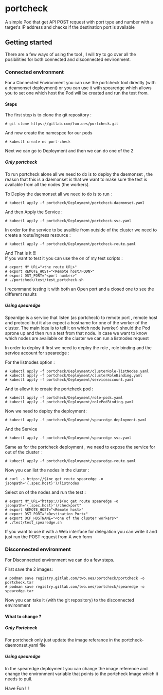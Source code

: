# portcheck

A simple Pod that get API POST request with port type and number with a target's IP address and checks if the destination port is available 


## Getting started

There are a few ways of using the tool , I will try to go over all the posibilities for both connected and disconnected environment. 


### Connected environment

For a Connected Environment you can use the portcheck tool directly (with a deamonset deployment) or you can use it with spearedge which allows you to set one which host the Pod will be created and run the test from.

#### Steps 

The first step is to clone the git repository :

    # git clone https://gitlab.com/two.oes/portcheck.git

And now create the namespce for our pods 

    # kubectl create ns port-check

Next we can go to Deployment and then we can do one of the 2

##### Only portcheck

To run portcheck alone all we need to do is to deploy the daemonset , the reason that this is a daemonset is that we want to make sure the test is available from all the nodes (the workers).  

To Deploy the daemonset all we need to do is to run :

    # kubectl apply -f portcheck/Deployment/portcheck-daemonset.yaml

And then Apply the Service :

    # kubectl apply -f portcheck/Deployment/portcheck-svc.yaml

In order for the service to be availble from outside of the cluster we need to create a route/ingress resource :

    # kubectl apply -f portcheck/Deployment/portcheck-route.yaml

And That is it !!!  
If you want to test it you can use the on of my test scripts :

    # export MY_URL="<the route URL>"
    # export REMOTE_HOST="<Remote host/FQDN>"
    # export DST_PORT="<port number>"
    # ./portcheck/test/test_portcheck.sh

I recommand testing it with both an Open port and a closed one to see the different results


##### Using spearedge 

Speardge is a service that listen (as portcheck) to remote port , remote host and protocol but it also expect a hostname for one of the worker of the cluster.
The main Idea is to tell it on which node (worker) should the Pod sprone up and then run a test from that node.
In case we want to know which nodes are available on the cluster we can run a listnodes request 

In order to deploy it first we need to deploy the role , role binding and the service account for spearedge :

For the listnodes option :

    # kubectl apply -f portcheck/Deployment/clusterRole-listNodes.yaml
    # kubectl apply -f portcheck/Deployment/clusterRoleBinding.yaml
    # kubectl apply -f portcheck/Deployment/serviceaccount.yaml

And to allow it to create the portcheck pod :

    # kubectl apply -f portcheck/Deployment/role-pods.yaml
    # kubectl apply -f portcheck/Deployment/rolePodBinding.yaml

Now we need to deploy the deployment :

    # kubectl apply -f portcheck/Deployment/spearedge-deployment.yaml

And the Service

    # kubectl apply -f portcheck/Deployment/spearedge-svc.yaml

Same as for the portcheck deployment , we need to expose the service for out of the cluster :

    # kubectl apply -f portcheck/Deployment/spearedge-route.yaml


Now you can list the nodes in the cluster :

    # curl -s https://$(oc get route spearedge -o jsonpath='{.spec.host}')/listnodes

Select on of the nodes and run the test :

    # export MY_URL="https://$(oc get route spearedge -o jsonpath='{.spec.host}')/checkport"
    # export REMOTE_HOST="<Remote host>"
    # export DST_PORT="<Destination Port>"
    # export OCP_HOSTNAME="<one of the cluster workers>"
    # ./test/test_spearedge.sh

If you want to use it with a Web interface for delegation you can write it and just run the POST request from A web form


### Disconnected environment

For Disconnected environment we can do a few steps.

First save the 2 images:

    # podman save registry.gitlab.com/two.oes/portcheck/portcheck -o portcheck.tar
    # podman save registry.gitlab.com/two.oes/portcheck/spearedge -o spearedge.tar

Now you can take it (with the git repository) to the disconnected environment 

#### What to change ?

##### Only Portcheck

For portcheck only just update the image referance in the portcheck-daemonset.yaml file

##### Using spearedge

In the spearedge deployment you can change the image reference and change the environment variable that points to the portcheck
Image which it needs to pull.


Have Fun !!!
